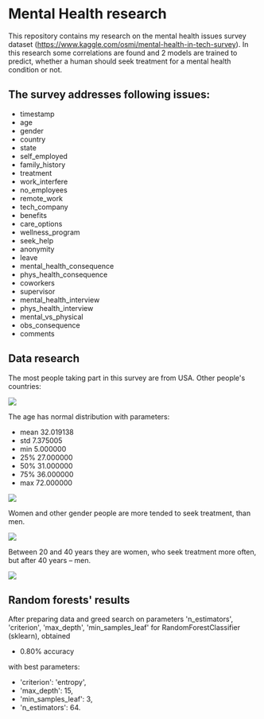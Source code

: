 # Mental Health research

This repository contains my research on the mental health issues survey dataset 
(https://www.kaggle.com/osmi/mental-health-in-tech-survey). 
In this research some correlations are found and 2 models are trained to predict,
 whether a human should seek treatment for a mental health condition or not.

The survey addresses following issues:
---

* timestamp                     
* age                           
* gender                        
* country                        
* state                          
* self_employed                  
* family_history                
* treatment                     
* work_interfere                 
* no_employees                   
* remote_work                    
* tech_company                 
* benefits                      
* care_options                   
* wellness_program               
* seek_help                    
* anonymity                      
* leave                          
* mental_health_consequence      
* phys_health_consequence        
* coworkers                      
* supervisor                     
* mental_health_interview        
* phys_health_interview         
* mental_vs_physical             
* obs_consequence              
* comments   

Data research
---

The most people taking part in this survey are from USA. Other people's countries:

![](https://habrastorage.org/webt/qv/e0/9d/qve09dgu_yojydesdsdygbzltpm.png)


The age has normal distribution with parameters:
* mean       32.019138
* std         7.375005
* min         5.000000
* 25%        27.000000
* 50%        31.000000
* 75%        36.000000
* max        72.000000

![](https://habrastorage.org/webt/9k/tu/zi/9ktuzicun9-giquwqobjzm4tdq4.png)

Women and other gender people are more tended to seek treatment, than men.

![](https://habrastorage.org/webt/hj/i1/9q/hji19q4uenijzktffakkmoomzlu.png)

Between 20 and 40 years they are women, who seek treatment more often, but after 40 years – men.


![](https://habrastorage.org/webt/cp/ms/vd/cpmsvdp1z0ohingqclmxdvugkwk.png)

Random forests' results
---

After preparing data and greed search on parameters 'n_estimators', 'criterion', 'max_depth', 'min_samples_leaf'
 for RandomForestClassifier (sklearn), obtained
 
*  0.80% accuracy

with best parameters:

* 'criterion': 'entropy',
*  'max_depth': 15,
*  'min_samples_leaf': 3,
 * 'n_estimators': 64.